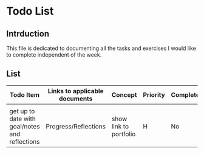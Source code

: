 # Todo List

## Intrduction

This file is dedicated to documenting all the tasks and exercises I would like to complete independent of the week. 

## List

| Todo Item | Links to applicable documents | Concept | Priority | Complete? |
| --- | --- | --- | --- | --- |
|<img width=200/>|<img width=300/>|<img width=100/>|<img width=50/>| <img width=50/> |
| get up to date with goal/notes and reflections| Progress/Reflections | show link to portfolio | H | No | 